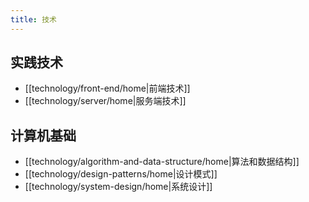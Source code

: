 ```yaml
---
title: 技术
---
```

## 实践技术

- [[technology/front-end/home|前端技术]]
- [[technology/server/home|服务端技术]]

## 计算机基础

- [[technology/algorithm-and-data-structure/home|算法和数据结构]]
- [[technology/design-patterns/home|设计模式]]
- [[technology/system-design/home|系统设计]]
